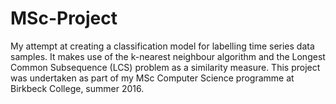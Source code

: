 # MSc-Project

My attempt at creating a classification model for labelling time series data samples. It makes use of the k-nearest neighbour algorithm 
and the Longest Common Subsequence (LCS) problem as a similarity measure. This project was undertaken as part of my MSc Computer Science
programme at Birkbeck College, summer 2016.
